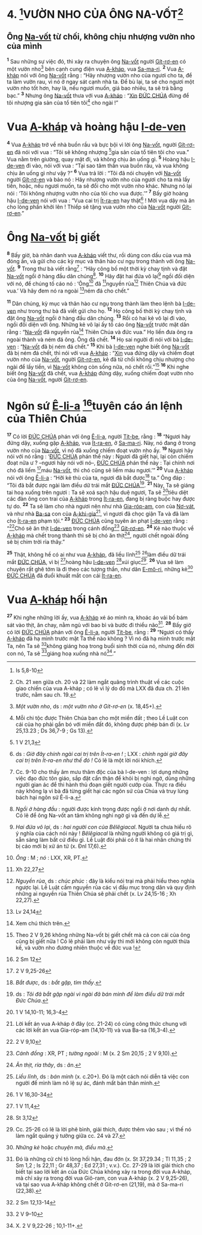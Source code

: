 # 4. [^1*]VƯỜN NHO CỦA ÔNG NA-VỐT[^1]

## Ông [Na-vốt]() từ chối, không chịu nhượng vườn nho của mình
<sup><b>1</b></sup> Sau những sự việc đó, thì xảy ra chuyện ông [Na-vốt]() người [Gít-rơ-en]() có một vườn nho[^2] bên cạnh cung điện vua [A-kháp](), vua [Sa-ma-ri](). <sup><b>2</b></sup> Vua [A-kháp]() nói với ông [Na-vốt]() rằng : “Hãy nhượng vườn nho của ngươi cho ta, để ta làm vườn rau, vì nó ở ngay sát cạnh nhà ta. Để bù lại, ta sẽ cho ngươi một vườn nho tốt hơn, hay là, nếu ngươi muốn, giá bao nhiêu, ta sẽ trả bằng bạc.” <sup><b>3</b></sup> Nhưng ông [Na-vốt]() thưa với vua [A-kháp]() : “[Xin]() [ĐỨC CHÚA]() đừng để tôi nhượng gia sản của tổ tiên tôi[^3] cho ngài !”


# Vua [A-kháp]() và hoàng hậu [I-de-ven]()
<sup><b>4</b></sup> Vua [A-kháp]() trở về nhà buồn rầu và bực bội vì lời ông [Na-vốt](), người [Gít-rơ-en]() đã nói với vua : “Tôi sẽ không nhượng [^2*]gia sản của tổ tiên tôi cho vua.” Vua nằm trên giường, quay mặt đi, và không chịu ăn uống gì. <sup><b>5</b></sup> Hoàng hậu [I-de-ven]() đi vào, nói với vua : “Tại sao tâm thần vua buồn rầu, và vua không chịu ăn uống gì như vậy ?” <sup><b>6</b></sup> Vua trả lời : “Tôi đã nói chuyện với [Na-vốt]() người [Gít-rơ-en]() và bảo nó : Hãy nhượng vườn nho của ngươi cho ta mà lấy tiền, hoặc, nếu ngươi muốn, ta sẽ đổi cho một vườn nho khác. Nhưng nó lại nói : ‘Tôi không nhượng vườn nho của tôi cho vua được.’” <sup><b>7</b></sup> Bấy giờ hoàng hậu [I-de-ven]() nói với vua : “Vua cai trị [Ít-ra-en]() hay thật[^4] ! Mời vua dậy mà ăn cho lòng phấn khởi lên ! Thiếp sẽ tặng vua vườn nho của [Na-vốt]() người [Gít-rơ-en]().”


# Ông [Na-vốt]() bị giết
<sup><b>8</b></sup> Bấy giờ, bà nhân danh vua [A-kháp]() viết thư, rồi dùng con dấu của vua mà đóng ấn, và gửi cho các kỳ mục và thân hào cư ngụ trong thành với ông [Na-vốt](). <sup><b>9</b></sup> Trong thư bà viết rằng[^5] : “Hãy công bố một thời kỳ chay tịnh và đặt [Na-vốt]() ngồi ở hàng đầu dân chúng[^6]. <sup><b>10</b></sup> Hãy đặt hai đứa vô lại[^7] ngồi đối diện với nó, để chúng tố cáo nó : ‘Ông[^8] đã [^3*]nguyền rủa[^9] Thiên Chúa và đức vua.’ Và hãy đem nó ra ngoài [^4*]ném đá cho chết.”

<sup><b>11</b></sup> Dân chúng, kỳ mục và thân hào cư ngụ trong thành làm theo lệnh bà [I-de-ven]() như trong thư bà đã viết gửi cho họ. <sup><b>12</b></sup> Họ công bố thời kỳ chay tịnh và đặt ông [Na-vốt]() ngồi ở hàng đầu dân chúng. <sup><b>13</b></sup> Rồi có hai kẻ vô lại đi vào, ngồi đối diện với ông. Những kẻ vô lại ấy tố cáo ông [Na-vốt]() trước mặt dân rằng : “[Na-vốt]() đã nguyền rủa[^10] Thiên Chúa và đức vua.” Họ liền đưa ông ra ngoài thành và ném đá ông. Ông đã chết. <sup><b>14</b></sup> Họ sai người đi nói với bà [I-de-ven]() : “[Na-vốt]() đã bị ném đá chết.” <sup><b>15</b></sup> Khi bà [I-de-ven]() nghe biết ông [Na-vốt]() đã bị ném đá chết, thì nói với vua [A-kháp]() : “[Xin]() vua đứng dậy và chiếm đoạt vườn nho của [Na-vốt](), người [Gít-rơ-en](), kẻ đã từ chối không chịu nhượng cho ngài để lấy tiền, vì [Na-vốt]() không còn sống nữa, nó chết rồi.”[^11] <sup><b>16</b></sup> Khi nghe biết ông [Na-vốt]() đã chết, vua [A-kháp]() đứng dậy, xuống chiếm đoạt vườn nho của ông [Na-vốt](), người [Gít-rơ-en]().


# Ngôn sứ [Ê-li-a]() [^5*]tuyên cáo án lệnh của Thiên Chúa
<sup><b>17</b></sup> Có lời [ĐỨC CHÚA]() phán với ông [Ê-li-a](), người [Tít-be](), rằng : <sup><b>18</b></sup> “Ngươi hãy đứng dậy, xuống gặp [A-kháp](), vua [Ít-ra-en](), ở [Sa-ma-ri](). Này, nó đang ở trong vườn nho của [Na-vốt](), vì nó đã xuống chiếm đoạt vườn nho ấy. <sup><b>19</b></sup> Ngươi hãy nói với nó rằng : ‘[ĐỨC CHÚA]() phán thế này : Ngươi đã giết hại, lại còn chiếm đoạt nữa ư ? –ngươi hãy nói với nó–, [ĐỨC CHÚA]() phán thế này : Tại chính nơi chó đã liếm [^6*]máu [Na-vốt](), thì chó cũng sẽ liếm máu ngươi.’” <sup><b>20</b></sup> Vua [A-kháp]() nói với ông [Ê-li-a]() : “Hỡi kẻ thù của ta, ngươi đã bắt được[^12] ta.” Ông đáp : “Tôi đã bắt được ngài làm điều dữ trái mắt [ĐỨC CHÚA]()[^13]. <sup><b>21</b></sup> Này, Ta sẽ giáng tai hoạ xuống trên ngươi : Ta sẽ xoá sạch hậu duệ ngươi, Ta sẽ [^7*]tiêu diệt các đàn ông con trai của [A-kháp]() trong [Ít-ra-en](), đang bị ràng buộc hay được tự do. <sup><b>22</b></sup> Ta sẽ làm cho nhà ngươi nên như nhà [Gia-róp-am](), con của [Nơ-vát](), và như nhà [Ba-sa]() con của [A-khi-gia]()[^14], vì ngươi đã chọc giận Ta và đã làm cho [Ít-ra-en]() phạm tội.” <sup><b>23</b></sup> [ĐỨC CHÚA]() cũng tuyên án phạt [I-de-ven]() rằng : “[^8*]Chó sẽ ăn thịt [I-de-ven]() trong cánh đồng[^15] [Gít-rơ-en](). <sup><b>24</b></sup> Kẻ nào thuộc về [A-kháp]() mà chết trong thành thì sẽ bị chó ăn thịt[^16], người chết ngoài đồng sẽ bị chim trời rỉa thây.”

<sup><b>25</b></sup> Thật, không hề có ai như vua [A-kháp](), đã liều lĩnh[^17] [^9*]làm điều dữ trái mắt [ĐỨC CHÚA](), vì bị [^10*]hoàng hậu [I-de-ven]() [^11*]xúi giục[^18]. <sup><b>26</b></sup> Vua sẽ làm chuyện rất ghê tởm là đi theo các tượng thần, như dân [E-mô-ri](), những kẻ[^19] [ĐỨC CHÚA]() đã đuổi khuất mắt con cái [Ít-ra-en]().


# Vua [A-kháp]() hối hận
<sup><b>27</b></sup> Khi nghe những lời ấy, vua [A-kháp]() xé áo mình ra, khoác áo vải bố bám sát vào thịt, ăn chay, nằm ngủ với bao bì và bước đi thiểu não[^20]. <sup><b>28</b></sup> Bấy giờ có lời [ĐỨC CHÚA]() phán với ông [Ê-li-a](), người [Tít-be](), rằng : <sup><b>29</b></sup> “Ngươi có thấy [A-kháp]() đã hạ mình trước mặt Ta thế nào không ? Vì nó đã hạ mình trước mặt Ta, nên Ta sẽ [^12*]không giáng hoạ trong buổi sinh thời của nó, nhưng đến đời con nó, Ta sẽ [^13*]giáng hoạ xuống nhà nó[^21].”

[^1]: Ch. 21 xen giữa ch. 20 và 22 làm ngắt quãng trình thuật về các cuộc giao chiến của vua A-kháp ; có lẽ vì lý do đó mà LXX đã đưa ch. 21 lên trước, nằm sau ch. 19.
[^2]: *Một vườn nho*, ds : *một vườn nho ở Gít-rơ-en* (x. 18,45+).
[^3]: Mỗi chi tộc được Thiên Chúa ban cho một miền đất ; theo Lề Luật con cái của họ phải gắn bó với miền đất đó, không được phép bán đi (x. Lv 25,13.23 ; Ds 36,7-9 ; Gs 13).
[^4]: ds : *Giờ đây chính ngài cai trị trên Ít-ra-en !* ; LXX : *chính ngài giờ đây cai trị trên Ít-ra-en như thế đó !* Có lẽ là một lời nói khích.
[^5]: Cc. 9-10 cho thấy âm mưu thâm độc của bà I-de-ven : lợi dụng những việc đạo đức tôn giáo, sắp đặt cẩn thận để khỏi bị nghi ngờ, dùng những người gian ác để thi hành thủ đoạn giết người cướp của. Thực ra điều này không lạ vì bà đã từng giết hại các ngôn sứ của Chúa và truy lùng bách hại ngôn sứ Ê-li-a.
[^6]: *Ngồi ở hàng đầu* : người được kính trọng được ngồi ở nơi danh dự nhất. Có lẽ để ông Na-vốt an tâm không nghi ngờ gì và đến dự lễ.
[^7]: *Hai đứa vô lại*, ds : *hai người con của Bêlêgiacal*. Người ta chưa hiểu rõ ý nghĩa của cách nói này ! *Bêlêgiacal* là những người không có giá trị gì, sẵn sàng làm bất cứ điều gì. Lề Luật đòi phải có ít là hai nhân chứng thì bị cáo mới bị xử án tử (x. Đnl 17,6).
[^8]: *Ông* : M ; *nó* : LXX, XR, PT.
[^9]: *Nguyền rủa*, ds : *chúc phúc* : đây là kiểu nói trại mà phải hiểu theo nghĩa ngược lại. Lề Luật cấm nguyền rủa các vị đầu mục trong dân và quy định những ai nguyền rủa Thiên Chúa sẽ phải chết (x. Lv 24,15-16 ; Xh 22,27).
[^10]: Xem chú thích trên.
[^11]: Theo 2 V 9,26 không những Na-vốt bị giết chết mà cả con cái của ông cũng bị giết nữa ! Có lẽ phải làm như vậy thì mới không còn người thừa kế, và vườn nho đương nhiên thuộc về đức vua !
[^12]: *Bắt được*, ds : *bắt gặp, tìm thấy*.
[^13]: ds : *Tôi đã bắt gặp ngài vì ngài đã bán mình để làm điều dữ trái mắt Đức Chúa*.
[^14]: Lời kết án vua A-kháp ở đây (cc. 21-24) có cùng công thức chung với các lời kết án vua Gia-róp-am (14,10-11) và vua Ba-sa (16,3-4).
[^15]: *Cánh đồng* : XR, PT ; *tường ngoài* : M (x. 2 Sm 20,15 ; 2 V 9,10).
[^16]: *Ăn thịt, rỉa thây*, ds : *ăn*.
[^17]: *Liều lĩnh*, ds : *bán mình* (x. c.20+). Đó là một cách nói diễn tả việc con người để mình làm nô lệ sự ác, đánh mất bản thân mình.
[^18]: Cc. 25-26 có lẽ là lời phê bình, giải thích, được thêm vào sau ; vì thế nó làm ngắt quãng ý tưởng giữa cc. 24 và 27.
[^19]: *Những kẻ* hoặc *chuyện mà, điều mà*.
[^20]: Đó là những cử chỉ tỏ lòng hối hận, đau đớn (x. St 37,29.34 ; Tl 11,35 ; 2 Sm 1,2 ; Is 22,11 ; Gr 48,37 ; Ed 27,31 ; v.v.). Cc. 27-29 là lời giải thích cho biết tại sao lời kết án của Đức Chúa không xảy ra trong đời vua A-kháp, mà chỉ xảy ra trong đời vua Giô-ram, con vua A-kháp (x. 2 V 9,25-26), và tại sao vua A-kháp không chết ở Gít-rơ-en (21,19), mà ở Sa-ma-ri (22,38).
[^21]: X. 2 V 9,22-26 ; 10,1-11+.
[^1*]: Is 5,8-10
[^2*]: 1 V 21,3
[^3*]: Xh 22,27
[^4*]: Lv 24,14
[^5*]: 2 Sm 12
[^6*]: 2 V 9,25-26
[^7*]: 1 V 14,10-11; 16,3-4
[^8*]: 2 V 9,10
[^9*]: 1 V 16,30-34
[^10*]: 1 V 11,4
[^11*]: St 3,12
[^12*]: 2 Sm 12,13-14
[^13*]: 2 V 9–10